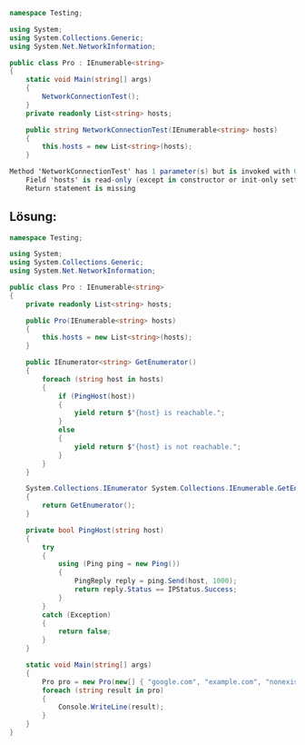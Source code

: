 ﻿````csharp
namespace Testing;

using System;
using System.Collections.Generic;
using System.Net.NetworkInformation;

public class Pro : IEnumerable<string>
{
    static void Main(string[] args)
    {
        NetworkConnectionTest();
    }
    private readonly List<string> hosts;

    public string NetworkConnectionTest(IEnumerable<string> hosts)
    {
        this.hosts = new List<string>(hosts);
    }
````
````csharp
Method 'NetworkConnectionTest' has 1 parameter(s) but is invoked with 0 argument(s)
    Field 'hosts' is read-only (except in constructor or init-only setter of the type in which the field is defined). The assignment target must be an assignable variable, property, or indexer
    Return statement is missing
````


## Lösung:

````csharp
namespace Testing;

using System;
using System.Collections.Generic;
using System.Net.NetworkInformation;

public class Pro : IEnumerable<string>
{
    private readonly List<string> hosts;

    public Pro(IEnumerable<string> hosts)
    {
        this.hosts = new List<string>(hosts);
    }

    public IEnumerator<string> GetEnumerator()
    {
        foreach (string host in hosts)
        {
            if (PingHost(host))
            {
                yield return $"{host} is reachable.";
            }
            else
            {
                yield return $"{host} is not reachable.";
            }
        }
    }

    System.Collections.IEnumerator System.Collections.IEnumerable.GetEnumerator()
    {
        return GetEnumerator();
    }

    private bool PingHost(string host)
    {
        try
        {
            using (Ping ping = new Ping())
            {
                PingReply reply = ping.Send(host, 1000);
                return reply.Status == IPStatus.Success;
            }
        }
        catch (Exception)
        {
            return false;
        }
    }

    static void Main(string[] args)
    {
        Pro pro = new Pro(new[] { "google.com", "example.com", "nonexistent.com" });
        foreach (string result in pro)
        {
            Console.WriteLine(result);
        }
    }
}
````